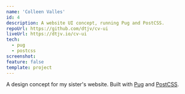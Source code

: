 ```yaml
---
name: 'Colleen Valles'
id: 4
description: A website UI concept, running Pug and PostCSS.
repoUrl: https://github.com/dtjv/cv-ui
liveUrl: https://dtjv.io/cv-ui
tech:
  - pug
  - postcss
screenshot:
feature: false
template: project
---
```


<!-- intro -->

A design concept for my sister's website. Built with [Pug](https://pugjs.org)
and [PostCSS](https://postcss.org/).

<!-- intro -->
